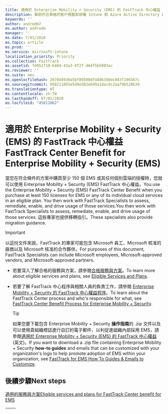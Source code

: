 ```yaml
---
title: 適用於 Enterprise Mobility + Security (EMS) 的 FastTrack 中心權益
description: 幫助符合資格的客戶規劃和部署 Intune 和 Azure Active Directory 進階版的計畫
keywords: ''
author: andredm7
ms.author: andredm
manager: ''
ms.date: 7/01/2020
ms.topic: article
ms.prod: ''
ms.service: microsoft-intune
localization_priority: Priority
ms.collection: FastTrack
ms.assetid: fd951f10-6404-43a3-8f2f-464f5b5003ac
ms.reviewer: ''
ms.suite: ems
ms.openlocfilehash: 2678dd930a5bf89500df4886350dc883f196587c
ms.sourcegitcommit: 850211891e549e582e649a1dacdc2aa79b520b39
ms.translationtype: HT
ms.contentlocale: zh-TW
ms.lasthandoff: 07/01/2020
ms.locfileid: "45011062"
---
```

# <a name="fasttrack-center-benefit-for-enterprise-mobility--security-ems"></a><span data-ttu-id="2c035-103">適用於 Enterprise Mobility + Security (EMS) 的 FastTrack 中心權益</span><span class="sxs-lookup"><span data-stu-id="2c035-103">FastTrack Center Benefit for Enterprise Mobility + Security (EMS)</span></span>

<span data-ttu-id="2c035-104">當您在符合條件的方案中購買至少 150 個 EMS 或其任何個別雲端的授權時，您就可以使用 Enterprise Mobility + Security (EMS) FastTrack 中心權益。</span><span class="sxs-lookup"><span data-stu-id="2c035-104">You use the Enterprise Mobility + Security (EMS) FastTrack Center Benefit when you purchase at least 150 licenses for EMS or any of its individual cloud services in an eligible plan.</span></span> <span data-ttu-id="2c035-105">You then work with FastTrack Specialists to assess, remediate, enable, and drive usage of those services.</span><span class="sxs-lookup"><span data-stu-id="2c035-105">You then work with FastTrack Specialists to assess, remediate, enable, and drive usage of those services.</span></span> <span data-ttu-id="2c035-106">這些專家也提供移轉指引。</span><span class="sxs-lookup"><span data-stu-id="2c035-106">These specialists also provide migration guidance.</span></span> 

> [!IMPORTANT]
> <span data-ttu-id="2c035-107">以這份文件來說，FastTrack 的專家可能包含 Microsoft 員工、Microsoft 核准的廠商以及 Microsoft 核准的合作夥伴。</span><span class="sxs-lookup"><span data-stu-id="2c035-107">For purposes of this document, FastTrack Specialists can include Microsoft employees, Microsoft-approved vendors, and Microsoft-approved partners.</span></span>

- <span data-ttu-id="2c035-108">若要深入了解合格的服務與方案，請參閱[合格服務與方案](M365-eligible-services-and-plans.md)。</span><span class="sxs-lookup"><span data-stu-id="2c035-108">To learn more about eligible services and plans, see [Eligible Services and Plans](M365-eligible-services-and-plans.md).</span></span>

- <span data-ttu-id="2c035-109">若要了解 FastTrack 中心程序與相關人員的負責工作，請參閱 [Enterprise Mobility + Security 的 FastTrack 中心權益程序](EMS-fasttrack-process.md)。</span><span class="sxs-lookup"><span data-stu-id="2c035-109">To learn about the FastTrack Center process and who's responsible for what, see [FastTrack Center Benefit Process for Enterprise Mobility + Security](EMS-fasttrack-process.md).</span></span>

    > [!TIP]
    > <span data-ttu-id="2c035-110">如果您要下載包含 Enterprise Mobility + Security **操作指南**的 .zip 文件以及可以使用貴組織標誌進行自訂的電子郵件，以利促進組織內部採用 EMS，請參閱[適用於 Enterprise Mobility + Security (EMS) 的 FastTrack 中心權益](https://gallery.technet.microsoft.com/FastTrack-for-EMS-How-To-f170da4c) (英文)。</span><span class="sxs-lookup"><span data-stu-id="2c035-110">If you want to download a .zip file containing Enterprise Mobility + Security **how-to guides** and emails that can be customized with your organization's logo to help promote adoption of EMS within your organization, see [FastTrack for EMS How To Guides & Emails to Customize](https://gallery.technet.microsoft.com/FastTrack-for-EMS-How-To-f170da4c).</span></span>

## <a name="next-steps"></a><span data-ttu-id="2c035-111">後續步驟</span><span class="sxs-lookup"><span data-stu-id="2c035-111">Next steps</span></span>

[<span data-ttu-id="2c035-112">適用的服務與方案</span><span class="sxs-lookup"><span data-stu-id="2c035-112">Eligible services and plans for FastTrack Center benefit for EMS</span></span>](M365-eligible-services-and-plans.md)

<span data-ttu-id="2c035-113">''''</span><span class="sxs-lookup"><span data-stu-id="2c035-113">''''</span></span>